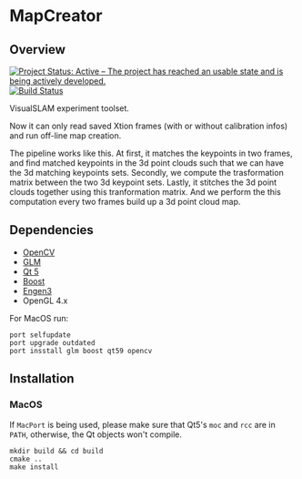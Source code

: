 # MapCreator

## Overview
[![Project Status: Active – The project has reached an usable state and is being actively developed.](http://www.repostatus.org/badges/latest/active.svg)](http://www.repostatus.org/#active)
[![Build Status](https://travis-ci.org/kunlin596/MapCreator.svg?branch=master)](https://travis-ci.org/kunlin596/MapCreator)

VisualSLAM experiment toolset.

Now it can only read saved Xtion frames (with or without calibration infos) and run off-line map creation.

The pipeline works like this. At first, it matches the keypoints in two frames, and find matched keypoints in the 3d point clouds such that we can have the 3d matching keypoints sets. Secondly, we compute the trasformation matrix between the two 3d keypoint sets. Lastly, it stitches the 3d point clouds together using this tranformation matrix. And we perform the this computation every two frames build up a 3d point cloud map.

## Dependencies

* [OpenCV](https://opencv.org)
* [GLM](https://glm.g-truc.net/0.9.9/index.html)
* [Qt 5](https://www.qt.io)
* [Boost](https://www.boost.org)
* [Engen3](https://eigen.tuxfamily.org/dox)
* OpenGL 4.x

For MacOS run:
```
port selfupdate
port upgrade outdated
port insstall glm boost qt59 opencv
```

## Installation
### MacOS

If `MacPort` is being used, please make sure that Qt5's `moc` and `rcc` are in `PATH`, otherwise, the Qt objects won't compile.

```
mkdir build && cd build
cmake ..
make install
```
